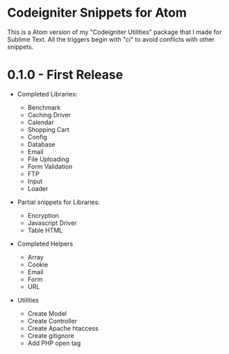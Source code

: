 # Codeigniter Snippets for Atom
This is a Atom version of my "Codeigniter Utilities" package that I made for Sublime Text. All the triggers begin with "ci" to avoid conflicts with other snippets.

# 0.1.0 - First Release
- Completed Libraries:
  - Benchmark
  - Caching Driver
  - Calendar
  - Shopping Cart
  - Config
  - Database
  - Email
  - File Uploading
  - Form Validation
  - FTP
  - Input
  - Loader

- Partial snippets for Libraries:
  - Encryption
  - Javascript Driver
  - Table HTML

- Completed Helpers
  - Array
  - Cookie
  - Email
  - Form
  - URL

- Utilities
  - Create Model
  - Create Controller
  - Create Apache htaccess
  - Create gitignore
  - Add PHP open tag
